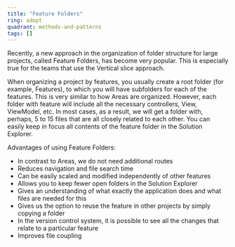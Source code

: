 ```yaml
---
title: "Feature Folders"
ring: adopt
quadrant: methods-and-patterns
tags: []
--- 
```

Recently, a new approach in the organization of folder structure for large projects, called Feature Folders, has become very popular. This is especially true for the teams that use the Vertical slice approach.

When organizing a project by features, you usually create a root folder (for example, Features), to which you will have subfolders for each of the features. This is very similar to how Areas are organized. However, each folder with feature will include all the necessary controllers, View, ViewModel, etc. In most cases, as a result, we will get a folder with, perhaps, 5 to 15 files that are all closely related to each other. You can easily keep in focus all contents of the feature folder in the Solution Explorer.

Advantages of using Feature Folders:

- In contrast to Areas, we do not need additional routes
- Reduces navigation and file search time
- Can be easily scaled and modified independently of other features
- Allows you to keep fewer open folders in the Solution Explorer
- Gives an understanding of what exactly the application does and what files are needed for this
- Gives us the option to reuse the feature in other projects by simply copying a folder
- In the version control system, it is possible to see all the changes that relate to a particular feature
- Improves file coupling

